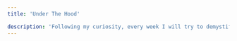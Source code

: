 ```yaml
---
title: 'Under The Hood'

description: 'Following my curiosity, every week I will try to demystify and share concepts that pique my interest, taking a closer look at how they work under the hood.'
---
```


<!-- htis is more cooler thatn everything about me -->

